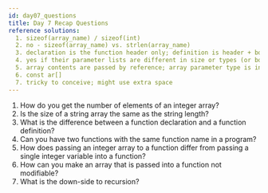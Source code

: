 ```yaml
---
id: day07_questions
title: Day 7 Recap Questions
reference solutions:
  1. sizeof(array_name) / sizeof(int)
  2. no - sizeof(array_name) vs. strlen(array_name)
  3. declaration is the function header only; definition is header + body
  4. yes if their parameter lists are different in size or types (or both)
  5. array contents are passed by reference; array parameter type is int[]
  6. const ar[]
  7. tricky to conceive; might use extra space
---
```


1. How do you get the number of elements of an integer array?
2. Is the size of a string array the same as the string length?	
3. What is the difference between a function declaration and a function definition?
4. Can you have two functions with the same function name in a program?
5. How does passing an integer array to a function differ from passing a single integer variable into a function?
6. How can you make an array that is passed into a function not modifiable?
7. What is the down-side to recursion?
